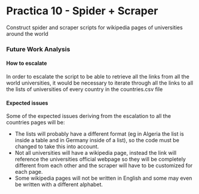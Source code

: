 # Practica 10 - Spider + Scraper
Construct spider and scraper scripts for wikipedia pages of universities around the world

### Future Work Analysis

#### How to escalate
In order to escalate the script to be able to retrieve all the links from all the world universities, it would be necessary to iterate through all the links to all the lists of universities of every country in the countries.csv file

#### Expected issues
Some of the expected issues deriving from the escalation to all the countries pages will be:
- The lists will probably have a different format (eg in Algeria the list is inside a table and in Germany inside of a list), so the code must be changed to take this into account.
- Not all universities will have a wikipedia page, instead the link will reference the universities official webpage so they will be completely different from each other and the scraper will have to be customized for each page.  
- Some wikipedia pages will not be written in English and some may even be written with a different alphabet.

